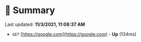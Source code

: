 # 📖 Summary
Last updated: **11/3/2021, 11:08:37 AM**

- `GET` [https://google.com](https://google.com) - **Up** (134ms)
